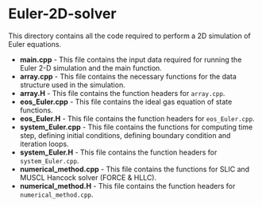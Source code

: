 # Euler-2D-solver

This directory contains all the code required to perform a 2D simulation of Euler equations. 

* **main.cpp** - This file contains the input data required for running the Euler 2-D simulation and the main function.
* **array.cpp** - This file contains the necessary functions for the data structure used in the simulation. 
* **array.H** - This file contains the function headers for `array.cpp`.
* **eos_Euler.cpp** - This file contains the ideal gas equation of state functions. 
* **eos_Euler.H** -  This file contains the function headers for `eos_Euler.cpp`.
* **system_Euler.cpp** - This file contains the functions for computing time step, defining initial conditions, defining boundary condition and iteration loops.    
* **system_Euler.H** - This file contains the function headers for `system_Euler.cpp`.
* **numerical_method.cpp** - This file contains the functions for SLIC and MUSCL Hancock solver (FORCE & HLLC).  
* **numerical_method.H** - This file contains the function headers for `numerical_method.cpp`.

